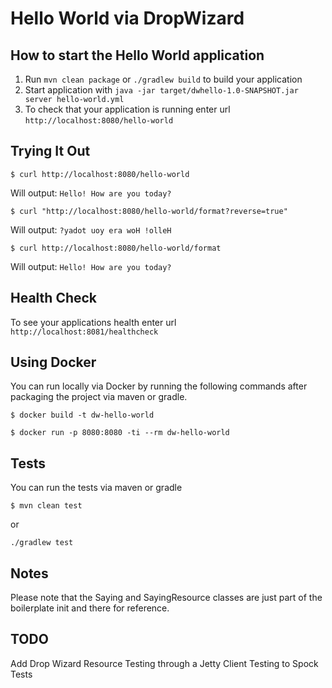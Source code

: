 # Hello World via DropWizard

How to start the Hello World application
---

1. Run `mvn clean package` or `./gradlew build` to build your application
1. Start application with `java -jar target/dwhello-1.0-SNAPSHOT.jar server hello-world.yml`
1. To check that your application is running enter url `http://localhost:8080/hello-world`

Trying It Out
---

`$ curl http://localhost:8080/hello-world`

Will output:
`Hello! How are you today?`

`$ curl "http://localhost:8080/hello-world/format?reverse=true"`

Will output:
`?yadot uoy era woH !olleH`

`$ curl http://localhost:8080/hello-world/format`

Will output:
`Hello! How are you today?`

Health Check
---

To see your applications health enter url `http://localhost:8081/healthcheck`

Using Docker
---
You can run locally via Docker by running the following commands after packaging the project via maven or gradle.


`$ docker build -t dw-hello-world`

`$ docker run -p 8080:8080 -ti --rm dw-hello-world`

Tests
---
You can run the tests via maven or gradle

`$ mvn clean test`

or

`./gradlew test`

Notes
---
Please note that the Saying and SayingResource classes are just part of the boilerplate init and there for reference.

TODO
---
Add Drop Wizard Resource Testing through a Jetty Client Testing to Spock Tests

